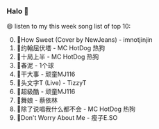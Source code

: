 

### Halo 👋

😄 listen to my this week song list of top 10:

0. 🌈How Sweet (Cover by NewJeans) - imnotjinjin
1. 🌈约翰屈伏塔 - MC HotDog 热狗
2. 🌈十局上半 - MC HotDog 热狗
3. 🌈春泥 - 1个球
4. 🌈干大事 - 顽童MJ116
5. 🌈头文字T (Live) - TizzyT
6. 🌈超級酷 - 顽童MJ116
7. 🌈舞娘 - 蔡依林
8. 🌈除了说唱我什么都不会 - MC HotDog 热狗
9. 🌈Don't Worry About Me - 瘦子E.SO

